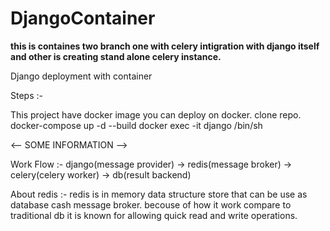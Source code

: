 # DjangoContainer

**this is containes two branch one with celery intigration with django itself and other is creating stand alone celery instance.**

Django deployment with container

Steps :-

This project have docker image you can deploy on docker.
clone repo.
docker-compose up -d --build
docker exec -it django /bin/sh

<-- SOME INFORMATION -->

Work Flow :-
django(message provider) -> redis(message broker) -> celery(celery worker) -> db(result backend)

About redis :-
redis is in memory data structure store that can be use as database cash message broker. becouse of how it work compare to traditional db it is known for allowing quick read and write operations.
